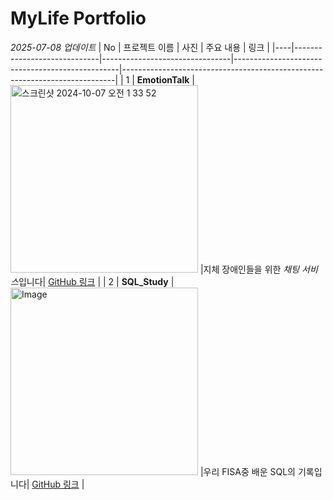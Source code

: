 # MyLife Portfolio
*2025-07-08 업데이트*
| No | 프로젝트 이름                  | 사진                             | 주요 내용                                        | 링크                                                                       |
|----|-----------------------------|--------------------------------|-------------------------------------------------|----------------------------------------------------------------------------|
| 1  | **EmotionTalk** |<img width="300" alt="스크린샷 2024-10-07 오전 1 33 52" src="https://github.com/user-attachments/assets/bfc17a85-5b3a-4dfb-b909-de954ed88dfc" /> |지체 장애인들을 위한 *채팅 서비스*입니다| [GitHub 링크](https://github.com/EmotionTalk/BackEnd) |
| 2  | **SQL_Study** | <img width="300" height="300" alt="Image" src="https://github.com/user-attachments/assets/ded30fab-6749-4bbf-8a72-d0f98cba7096" /> |우리 FISA중 배운 SQL의 기록입니다| [GitHub 링크](https://github.com/yunkihong-dev/SQL_Study.git) |
